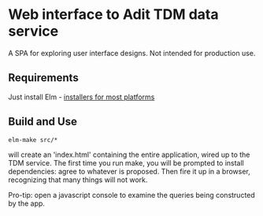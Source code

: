 # Web interface to Adit TDM data service

A SPA for exploring user interface designs. Not intended for production use.

## Requirements

Just install Elm - [installers for most platforms](https://guide.elm-lang.org/install.html)

## Build and Use

    elm-make src/*

will create an 'index.html' containing the entire application, wired up to the
TDM service. The first time you run make, you will be prompted to install dependencies:
agree to whatever is proposed. Then fire it up in a browser, recognizing that
many things will not work.

Pro-tip: open a javascript console to examine the queries being constructed by the app.
